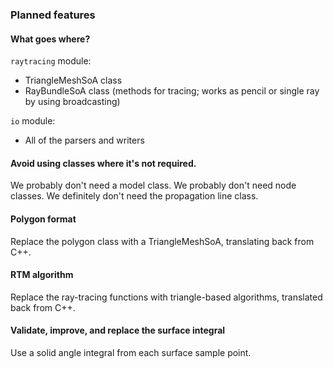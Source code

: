 ### Planned features

#### What goes where?
`raytracing` module:
- TriangleMeshSoA class
- RayBundleSoA class (methods for tracing; works as pencil or single ray by using broadcasting)

`io` module:
- All of the parsers and writers

#### Avoid using classes where it's not required.
We probably don't need a model class.
We probably don't need node classes.
We definitely don't need the propagation line class.

#### Polygon format
Replace the polygon class with a TriangleMeshSoA, translating back from C++.

#### RTM algorithm
Replace the ray-tracing functions with triangle-based algorithms, translated back from C++.

#### Validate, improve, and replace the surface integral
Use a solid angle integral from each surface sample point.
